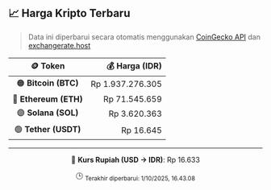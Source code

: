 

<!-- HARGA_KRIPTO -->
## 📈 Harga Kripto Terbaru

> Data ini diperbarui secara otomatis menggunakan [CoinGecko API](https://www.coingecko.com/) dan [exchangerate.host](https://exchangerate.host/)

<div align="center">

| 🪙 Token | 💰 Harga (IDR) |
|:------:|---------------:|
| 🟠 **Bitcoin (BTC)**   | Rp 1.937.276.305 |
| 🔵 **Ethereum (ETH)**  | Rp 71.545.659 |
| 🟣 **Solana (SOL)**    | Rp 3.620.363 |
| 🟢 **Tether (USDT)**   | Rp 16.645 |

---

💱 **Kurs Rupiah (USD → IDR)**: Rp 16.633

🕒 <sub>Terakhir diperbarui: 1/10/2025, 16.43.08</sub>

</div>
<!-- /HARGA_KRIPTO -->